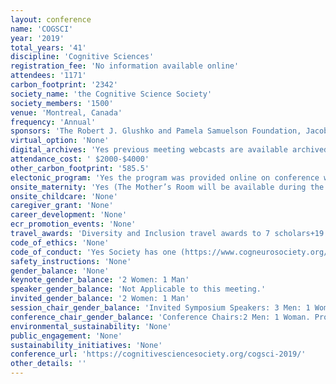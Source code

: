 ```yaml
---
layout: conference 
name: 'COGSCI'
year: '2019'
total_years: '41'
discipline: 'Cognitive Sciences'
registration_fee: 'No information available online'
attendees: '1171'
carbon_footprint: '2342'
society_name: 'the Cognitive Science Society'
society_members: '1500'
venue: 'Montreal, Canada'
frequency: 'Annual'
sponsors: 'The Robert J. Glushko and Pamela Samuelson Foundation, Jacobs Foundation, Facebook Artificial Intelligence, DeepMind, Weinberg Institute For Cognitive Science/LSA/University of Michigan, Google, Oxford University Press, Springer Publishing, Through Technology Ltd.'
virtual_option: 'None'
digital_archives: 'Yes previous meeting webcasts are available archived (https://cognitivesciencesociety.org/past-conferences/)'
attendance_cost: ' $2000-$4000'
other_carbon_footprint: '585.5'
electonic_program: 'Yes the program was provided online on conference website.'
onsite_maternity: 'Yes (The Mother’s Room will be available during the hours noted below.)'
onsite_childcare: 'None'
caregiver_grant: 'None'
career_development: 'None'
ecr_promotion_events: 'None'
travel_awards: 'Diversity and Inclusion travel awards to 7 scholars+19 student travel awards'
code_of_ethics: 'None'
code_of_conduct: 'Yes Society has one (https://www.cogneurosociety.org/code-of-conduct/)'
safety_instructions: 'None'
gender_balance: 'None'
keynote_gender_balance: '2 Women: 1 Man'
speaker_gender_balance: 'Not Applicable to this meeting.'
invited_gender_balance: '2 Women: 1 Man'
session_chair_gender_balance: 'Invited Symposium Speakers: 3 Men: 1 Woman'
conference_chair_gender_balance: 'Conference Chairs:2 Men: 1 Woman. Program Committee:93 Men: 42 Women'
environmental_sustainability: 'None'
public_engagement: 'None'
sustainability_initiatives: 'None'
conference_url: 'https://cognitivesciencesociety.org/cogsci-2019/'
other_details: ''
---
```

